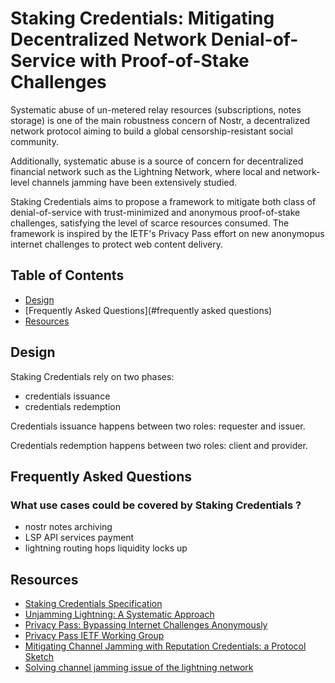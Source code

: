 # Staking Credentials: Mitigating Decentralized Network Denial-of-Service with Proof-of-Stake Challenges

Systematic abuse of un-metered relay resources (subscriptions, notes storage) is one of the main robustness
concern of Nostr, a decentralized network protocol aiming to build a global censorship-resistant social community.

Additionally, systematic abuse is a source of concern for decentralized financial network such as the Lightning
Network, where local and network-level channels jamming have been extensively studied.

Staking Credentials aims to propose a framework to mitigate both class of denial-of-service with trust-minimized
and anonymous proof-of-stake challenges, satisfying the level of scarce resources consumed. The framework is inspired
by the IETF's Privacy Pass effort on new anonymopus internet challenges to protect web content delivery.

## Table of Contents

* [Design](#design)
* [Frequently Asked Questions](#frequently asked questions)
* [Resources](#resources)

## Design

Staking Credentials rely on two phases:
- credentials issuance
- credentials redemption

Credentials issuance happens between two roles: requester and issuer.

Credentials redemption happens between two roles: client and provider.

## Frequently Asked Questions

### What use cases could be covered by Staking Credentials ?

- nostr notes archiving
- LSP API services payment
- lightning routing hops liquidity locks up

## Resources

* [Staking Credentials Specification](https://github.com/civkit/staking-credentials-spec)
* [Unjamming Lightning: A Systematic Approach](https://eprint.iacr.org/2022/1454.pdf)
* [Privacy Pass: Bypassing Internet Challenges Anonymously](https://www.petsymposium.org/2018/files/papers/issue3/popets-2018-0026.pdf)
* [Privacy Pass IETF Working Group](https://datatracker.ietf.org/wg/privacypass/about/)
* [Mitigating Channel Jamming with Reputation Credentials: a Protocol Sketch](https://lists.linuxfoundation.org/pipermail/lightning-dev/2022-November/003754.html)
* [Solving channel jamming issue of the lightning network](https://jamming-dev.github.io/book/about.html)
